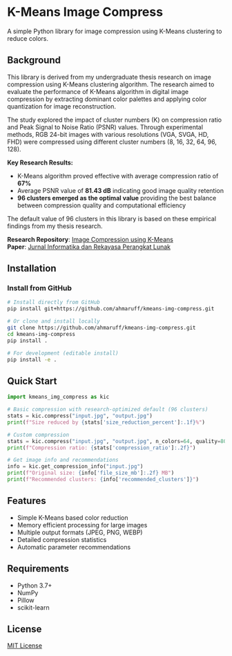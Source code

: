 # K-Means Image Compress

A simple Python library for image compression using K-Means clustering to reduce colors.

## Background

This library is derived from my undergraduate thesis research on image compression using K-Means clustering algorithm. The research aimed to evaluate the performance of K-Means algorithm in digital image compression by extracting dominant color palettes and applying color quantization for image reconstruction.

The study explored the impact of cluster numbers (K) on compression ratio and Peak Signal to Noise Ratio (PSNR) values. Through experimental methods, RGB 24-bit images with various resolutions (VGA, SVGA, HD, FHD) were compressed using different cluster numbers (8, 16, 32, 64, 96, 128).

**Key Research Results:**
- K-Means algorithm proved effective with average compression ratio of **67%**
- Average PSNR value of **81.43 dB** indicating good image quality retention
- **96 clusters emerged as the optimal value** providing the best balance between compression quality and computational efficiency

The default value of 96 clusters in this library is based on these empirical findings from my thesis research.

**Research Repository**: [Image Compression using K-Means](https://github.com/ahmaruff/image-compression-using-kmeans)  
**Paper**: [Jurnal Informatika dan Rekayasa Perangkat Lunak](https://publikasiilmiah.unwahas.ac.id/JINRPL/article/view/12557)

## Installation

### Install from GitHub

```bash
# Install directly from GitHub
pip install git+https://github.com/ahmaruff/kmeans-img-compress.git

# Or clone and install locally
git clone https://github.com/ahmaruff/kmeans-img-compress.git
cd kmeans-img-compress
pip install .

# For development (editable install)
pip install -e .
```

## Quick Start

```python
import kmeans_img_compress as kic

# Basic compression with research-optimized default (96 clusters)
stats = kic.compress("input.jpg", "output.jpg")
print(f"Size reduced by {stats['size_reduction_percent']:.1f}%")

# Custom compression
stats = kic.compress("input.jpg", "output.jpg", n_colors=64, quality=80)
print(f"Compression ratio: {stats['compression_ratio']:.2f}")

# Get image info and recommendations
info = kic.get_compression_info("input.jpg")
print(f"Original size: {info['file_size_mb']:.2f} MB")
print(f"Recommended clusters: {info['recommended_clusters']}")
```

## Features

- Simple K-Means based color reduction
- Memory efficient processing for large images
- Multiple output formats (JPEG, PNG, WEBP)
- Detailed compression statistics
- Automatic parameter recommendations

## Requirements

- Python 3.7+
- NumPy
- Pillow
- scikit-learn

## License

[MIT License](./LICENSE)

